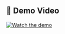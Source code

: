## 🎥 Demo Video

[![Watch the demo](https://img.youtube.com/vi/MVhTiAEi5oI/0.jpg)](https://youtu.be/MVhTiAEi5oI?si=xHofuayIX6f2vuBz)

